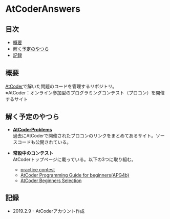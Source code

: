 # AtCoderAnswers
## 目次
* [概要](#概要)
* [解く予定のやつら](#解く予定のやつら)
* [記録](#記録)

## 概要
[AtCoder](https://atcoder.jp/?lang=ja)で解いた問題のコードを管理するリポジトリ。  
※AtCoder：オンライン参加型のプログラミングコンテスト（プロコン）を開催するサイト

## 解く予定のやつら
* **[AtCoderProblems](http://kenkoooo.com/atcoder/)**  
過去にAtCoderで開催されたプロコンのリンクをまとめてあるサイト。ソースコードも公開されている。

* **常設中のコンテスト**  
AtCoderトップページに載っている。以下の3つに取り組む。  
  * [practice contest](https://atcoder.jp/contests/practice)   
  * [AtCoder Programming Guide for beginners(APG4b)](https://atcoder.jp/contests/APG4b)  
  * [AtCoder Beginners Selection](https://atcoder.jp/contests/abs)

## 記録
* 2019.2.9 - AtCoderアカウント作成
